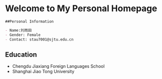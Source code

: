 # Welcome to My Personal Homepage


```markdown
##Personal Information

- Name:刘雨田
- Gender: Female
- Contact: stau7001@sjtu.edu.cn

```



## Education
- Chengdu Jiaxiang Foreign Languages School
- Shanghai Jiao Tong University



